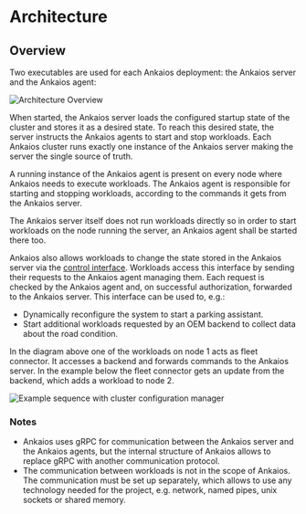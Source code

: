 # Architecture

## Overview

Two executables are used for each Ankaios deployment: the Ankaios server and the Ankaios agent:

![Architecture Overview](assets/architecture_overview.svg)

When started, the Ankaios server loads the configured startup state of the cluster and stores it as a desired state. To reach this desired state, the server instructs the Ankaios agents to start and stop workloads.
Each Ankaios cluster runs exactly one instance of the Ankaios server making the server the single source of truth.

A running instance of the Ankaios agent is present on every node where Ankaios needs to execute workloads.
The Ankaios agent is responsible for starting and stopping workloads, according to the commands it gets from the Ankaios server.

The Ankaios server itself does not run workloads directly so in order to start workloads on the node running the server, an Ankaios agent shall be started there too.

Ankaios also allows workloads to change the state stored in the Ankaios server via the [control interface](./reference/control-interface.md).
Workloads access this interface by sending their requests to the Ankaios agent managing them. Each request is checked by the Ankaios agent and, on successful authorization, forwarded to the Ankaios server.
This interface can be used to, e.g.:

- Dynamically reconfigure the system to start a parking assistant.
- Start additional workloads requested by an OEM backend to collect data about the road condition.

In the diagram above one of the workloads on <nobr>node 1</nobr> acts as fleet connector.
It accesses a backend and forwards commands to the Ankaios server.
In the example below the fleet connector gets an update from the backend, which adds a workload to <nobr>node 2</nobr>.

![Example sequence with cluster configuration manager](assets/architecture_sequence.svg)

### Notes

- Ankaios uses gRPC for communication between the Ankaios server and the Ankaios agents,
  but the internal structure of Ankaios allows to replace gRPC with another communication protocol.
- The communication between workloads is not in the scope of Ankaios.
  The communication must be set up separately,
  which allows to use any technology needed for the project, e.g. network, named pipes, unix sockets or shared memory.
